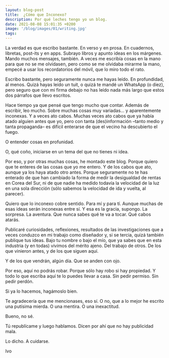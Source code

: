 ```yaml
---
layout: blog-post
title:  ¿Cómo que Inconexo?
description: Por qué leches tengo yo un blog.
date: 2021-08-08 15:01:35 +0200
image: '/blog/images/01/writing.jpg' 
tags:
---
```

La verdad es que escribo bastante. En verso y en prosa. En cuadernos, libretas, post-its y en apps. Subrayo libros y apunto ideas en los márgenes. Mando muchos mensajes, también. A veces me escribía cosas en la mano para que no se me olvidasen, pero como se me olvidaba mirarme la mano, empecé a usar los recordatorios del móvil, que lo miro todo el rato.

Escribo bastante, pero seguramente nunca me hayas leído. En profundidad, al menos. Quizá hayas leído un tuit, o quizá te mandé un WhatsApp (o diez), pero seguro que con mi firma debajo no has leído nada más largo que estos dos párrafos que llevo escritos.

Hace tiempo ya que pensé que tengo mucho que contar. Además de escribir, leo mucho. Sobre muchas cosas muy variadas... y aparentemente inconexas. Y a veces ato cabos. Muchas veces ato cabos que ya había atado alguien antes que yo, pero con tanta (des)información –tanto medio y tanta propaganda– es difícil enterarse de que el vecino ha descubierto el fuego. 

O entender cosas en profunidad. 

O, qué coño, iniciarse en un tema del que no tienes ni idea.

Por eso, y por otras muchas cosas, he montado este blog. Porque quiero que te enteres de las cosas que yo me entero. Y de los cabos que ato, aunque ya los haya atado otro antes. Porque seguramente no te has enterado de que han cambiado la forma de medir la desigualdad de rentas en Corea del Sur, ni de que nadie ha medido todavía la velocidad de la luz en una sola dirección (sólo sabemos la velocidad de ida y vuelta, al parecer).

Quiero que lo inconexo cobre sentido. Para mí y para tí. Aunque muchas de esas ideas serán inconexas entre sí. Y esa es la gracia, supongo. La sorpresa. La aventura. Que nunca sabes qué te va a tocar. Qué cabos atarás.

Publicaré curiosidades, reflexiones, resultados de las investigaciones que a veces conduzco en mi trabajo como diseñador y, si se tercia, quizá también publique tus ideas. Bajo tu nombre o bajo el mío, que ya sabes que en esta industria (y en todas) vivimos del mérito ajeno. Del trabajo de otros. De los que vinieron antes, y de los que siguen aquí.

Y de los que vendrán, algún día. Que se anden con ojo.

Por eso, aquí no podrás robar. Porque sólo hay robo si hay propiedad. Y todo lo que escriba aquí te lo puedes llevar a casa. Sin pedir permiso. Sin pedir perdón. 

Si ya lo hacemos, hagámoslo bien.

Te agradecería que me mencionases, eso sí. O no, que a lo mejor he escrito una putísima mierda. O una mentira. O una inexactitud. 

Bueno, no sé. 

Tú republícame y luego hablamos. Dicen por ahí que no hay publicidad mala.

Lo dicho. A cuidarse.

Ivo